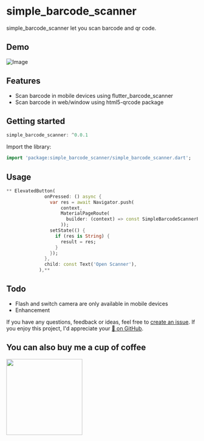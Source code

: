 # simple_barcode_scanner 

simple_barcode_scanner let you scan barcode and qr code.

## Demo
![Image](https://github.com/CodingWithTashi/simple_barcode_scanner/blob/master/example/demo/search.png?raw=true)

## Features

* Scan barcode in mobile devices using flutter_barcode_scanner
* Scan barcode in web/window using html5-qrcode package

## Getting started

```dart
simple_barcode_scanner: ^0.0.1

```   
Import the library:
```dart
import 'package:simple_barcode_scanner/simple_barcode_scanner.dart';

```
## Usage   

```dart
** ElevatedButton(
              onPressed: () async {
                var res = await Navigator.push(
                    context,
                    MaterialPageRoute(
                      builder: (context) => const SimpleBarcodeScannerPage(),
                    ));
                setState(() {
                  if (res is String) {
                    result = res;
                  }
                });
              },
              child: const Text('Open Scanner'),
            ),**
```   
## Todo   
* Flash and switch camera are only available in mobile devices
* Enhancement

If you have any questions, feedback or ideas, feel free to [create an
issue](https://github.com/CodingWithTashi/simple_barcode_scanner/issues/new). If you enjoy this
project, I'd appreciate your [🌟 on GitHub](https://github.com/CodingWithTashi/simple_barcode_scanner/).   

## You can also buy me a cup of coffee   
<a href="https://www.buymeacoffee.com/codingwithtashi"><img src="https://cdn.buymeacoffee.com/buttons/v2/default-yellow.png" width=200px></a>
